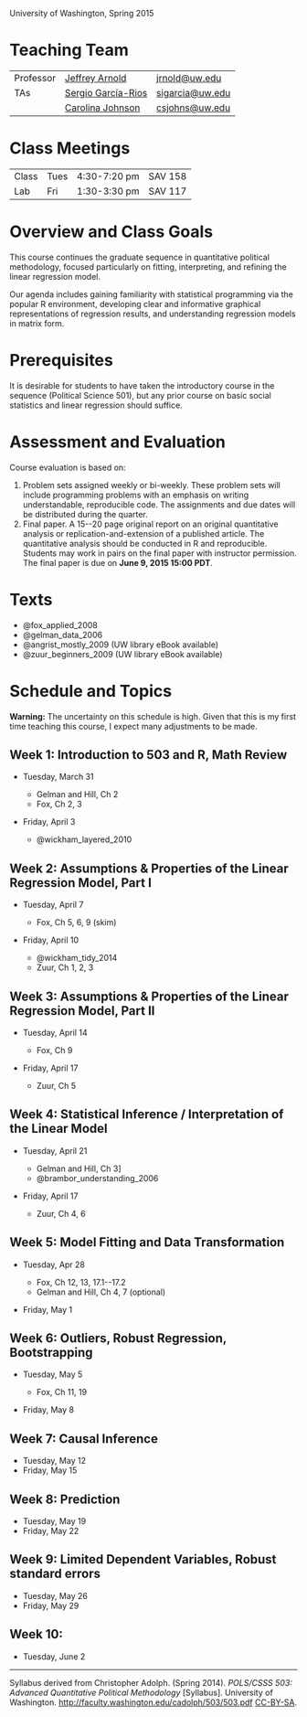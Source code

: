 <!--
.. title: POLS/CS&SS 503: Advanced Quantitative Political Methodology
.. slug: index
.. date: 2015-03-25 21:36:15 UTC-07:00
.. description: Syllabus for Jeffrey Arnold, POLS/CS&SS 503: Advanced Quantitative Political Methodology, Spring 2015, University of Washington.
-->

<p class="lead">
University of Washington, Spring 2015
</p>

<!--
<a href="http://www.polisci.washington.edu/"><img src="uw-deptPoliSci_273@2x.png"></a>
<a href="http://csss.washington.edu"><img src="CSSStranMD.svg" height="74"></a>
-->

# Teaching Team

<table class = "table table-striped table-hover">
<tr>
<td>Professor </td>
<td> <a href="http://jrnold.me">Jeffrey Arnold</a> </td>
<td> <a href="mailto:jrnold@uw.ed">jrnold@uw.edu</a> </td>
</tr>
<tr>
<td>TAs</td>
<td><a href="http://www.sergiogarciarios.com/">Sergio García-Rios</a> </td>
<td><a href="mailto:sigarcia@uw.edu">sigarcia@uw.edu</a> </td>
</tr>
<tr>
<td></td>
<td><a href="http://staff.washington.edu/csjohns/">Carolina Johnson</a> </td>
<td><a href="mailto:csjohns@uw.edu">csjohns@uw.edu</a> </td>
</tr>
</table>

# Class Meetings

<table class = "table table-striped table-hover">
<td>Class </td>
<td>Tues </td>
<td> 4:30-7:20 pm </td>
<td> SAV 158 </td>
</tr>
<tr>
<td>Lab </td>
<td>Fri </td>
<td>1:30-3:30 pm </td>
<td> SAV 117 </td>
</tr>
</table>

# Overview and Class Goals

<!-- Begin from Chris Adolph syllabus -->

This course continues the graduate sequence in quantitative political methodology, focused particularly on fitting, interpreting, and refining the linear regression model.

Our agenda includes gaining familiarity with statistical programming via the popular R environment, developing clear and informative graphical representations of regression results, and understanding regression models in matrix form.

<!-- End from Chris Adolph syllabus -->

# Prerequisites

<!-- Begin from Chris Adolph syllabus -->

It is desirable for students to have taken the introductory course in the
sequence (Political Science 501), but any prior course on basic social statistics and linear regression should suffice.

<!-- End from Chris Adolph syllabus -->

# Assessment and Evaluation

Course evaluation is based on:

1. Problem sets assigned weekly or bi-weekly. These problem sets will include programming problems with an emphasis on writing understandable, reproducible code.
    The assignments and due dates will be distributed during the quarter.
	<!-- These assignments may involve peer review / grading. -->
2. Final paper. A 15--20 page original report on an original quantitative analysis or replication-and-extension of a published article.
    The quantitative analysis should be conducted in R and reproducible.
	Students may work in pairs on the final paper with instructor permission.
	The final paper is due on **June 9, 2015 15:00 PDT**.

# Texts

- @fox_applied_2008
- @gelman_data_2006
- @angrist_mostly_2009 (UW library eBook available)
- @zuur_beginners_2009 (UW library eBook available)

# Schedule and Topics

**Warning:** The uncertainty on this schedule is high.
Given that this is my first time teaching this course, I expect many adjustments to be made.

## Week 1: Introduction to 503 and R, Math Review

- Tuesday, March 31

    - Gelman and Hill, Ch 2
	- Fox, Ch 2, 3

- Friday, April 3

    - @wickham_layered_2010

## Week 2: Assumptions & Properties of the Linear Regression Model, Part I

- Tuesday, April 7

	- Fox, Ch 5, 6, 9 (skim)

- Friday, April 10

    - @wickham_tidy_2014
    - Zuur, Ch 1, 2, 3

## Week 3: Assumptions & Properties of the Linear Regression Model, Part II

- Tuesday, April 14

    - Fox, Ch 9
	
- Friday, April 17

	- Zuur, Ch 5

## Week 4: Statistical Inference / Interpretation of the Linear Model

- Tuesday, April 21

	- Gelman and Hill, Ch 3]
	- @brambor_understanding_2006

- Friday, April 17

    - Zuur, Ch 4, 6

## Week 5: Model Fitting and Data Transformation

- Tuesday, Apr 28

	- Fox, Ch 12, 13, 17.1--17.2
    - Gelman and Hill, Ch 4, 7 (optional)
	
- Friday, May 1

## Week 6: Outliers, Robust Regression, Bootstrapping

- Tuesday, May 5

    - Fox, Ch 11, 19

- Friday, May 8

## Week 7: Causal Inference

- Tuesday, May 12
- Friday, May 15

## Week 8: Prediction

- Tuesday, May 19
- Friday, May 22

## Week 9: Limited Dependent Variables, Robust standard errors

- Tuesday, May 26
- Friday, May 29

## Week 10: 

- Tuesday, June 2

* * * 

Syllabus derived from Christopher Adolph. (Spring 2014). *POLS/CSSS 503: Advanced Quantitative Political Methodology* [Syllabus]. University of Washington. http://faculty.washington.edu/cadolph/503/503.pdf [CC-BY-SA](https://creativecommons.org/licenses/by-sa/2.0/).

<!--  LocalWords:  UTC td href TAs García SAV gelman angrist UW eBook
 -->
<!--  LocalWords:  zuur Brambor TBD CSSS
 -->
